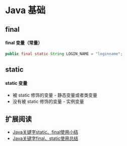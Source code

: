 # Java 基础 

## final

#### final 变量（常量）

```java
public final static String LOGIN_NAME = "loginname";
```


## static

#### static 变量

* 被 static 修饰的变量 - 静态变量或者类变量
* 没有被 static 修饰的变量 - 实例变量


## 扩展阅读

* [Java关键字static、final使用小结](http://android.blog.51cto.com/268543/384614/)
* [Java关键字final、static使用总结](http://blog.csdn.net/peijiangping1989/article/details/6934304)